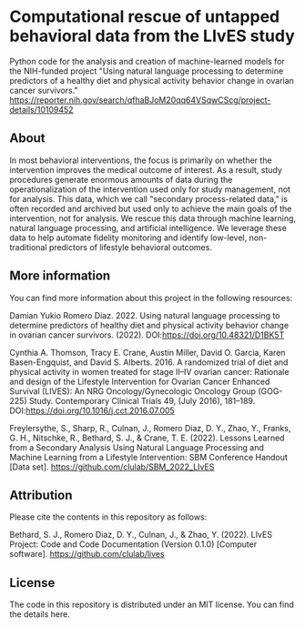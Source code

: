 # Computational rescue of untapped behavioral data from the LIvES study

Python code for the analysis and creation of machine-learned models for the NIH-funded project "Using natural language processing to determine predictors of a healthy diet and physical activity behavior change in ovarian cancer survivors." https://reporter.nih.gov/search/qfhaBJoM20qq64VSqwCScg/project-details/10109452


## About

In most behavioral interventions, the focus is primarily on whether the intervention improves the medical outcome of interest. As a result, study procedures generate enormous amounts of data during the operationalization of the intervention used only for study management, not for analysis. This data, which we call "secondary process-related data," is often recorded and archived but used only to achieve the main goals of the intervention, not for analysis. We rescue this data through machine learning, natural language processing, and artificial intelligence. We leverage these data to help automate fidelity monitoring and identify low-level, non-traditional predictors of lifestyle behavioral outcomes.


## More information

You can find more information about this project in the following resources:

Damian Yukio Romero Diaz. 2022. Using natural language processing to determine predictors of healthy diet and physical activity behavior change in ovarian cancer survivors. (2022). DOI:https://doi.org/10.48321/D1BK5T

Cynthia A. Thomson, Tracy E. Crane, Austin Miller, David O. Garcia, Karen Basen-Engquist, and David S. Alberts. 2016. A randomized trial of diet and physical activity in women treated for stage II–IV ovarian cancer: Rationale and design of the Lifestyle Intervention for Ovarian Cancer Enhanced Survival (LIVES): An NRG Oncology/Gynecologic Oncology Group (GOG-225) Study. Contemporary Clinical Trials 49, (July 2016), 181–189. DOI:https://doi.org/10.1016/j.cct.2016.07.005

Freylersythe, S., Sharp, R., Culnan, J., Romero Diaz, D. Y., Zhao, Y., Franks, G. H., Nitschke, R., Bethard, S. J., & Crane, T. E. (2022). Lessons Learned from a Secondary Analysis Using Natural Language Processing and Machine Learning from a Lifestyle Intervention: SBM Conference Handout [Data set]. https://github.com/clulab/SBM_2022_LIvES


## Attribution

Please cite the contents in this repository as follows:

Bethard, S. J., Romero Diaz, D. Y., Culnan, J., & Zhao, Y. (2022). LIvES Project: Code and Code Documentation (Version 0.1.0) [Computer software]. https://github.com/clulab/lives

## License

The code in this repository is distributed under an MIT license. You can find the details here.



<!--TODO: Add content license in the lines of "The rest of the content of this repository (documents, code documentation, figures, etc.) is distributed freely under a Creative Commons 4.0 International license (CC by 4.0). You are free to share and adapt as long as you use the work correctly, provide a link to the license, and indicate if changes were made. The full license can be found at https://creativecommons.org/licenses/by/4.0/legalcode." -->


